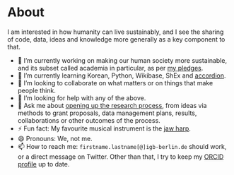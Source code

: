 # About

I am interested in how humanity can live sustainably, and I see the sharing of code, data, ideas and knowledge more generally as a key component to that.

- 🔭 I’m currently working on making our human society more sustainable, and its subset called academia in particular, as per [my pledges](https://github.com/Daniel-Mietchen/pledges).
- 🌱 I’m currently learning Korean, Python, Wikibase, ShEx and [accordion](https://commons.wikimedia.org/wiki/File:Wiki_loves_Music_-_Hamburg-5701.jpg).
- 👯 I’m looking to collaborate on what matters or on things that make people think. 
- 🤔 I’m looking for help with any of the above.
- 💬 Ask me about [opening up the research process](https://doi.org/10.5281/zenodo.5646541), from ideas via methods to grant proposals, data management plans, results, collaborations or other outcomes of the process.
- ⚡ Fun fact: My favourite musical instrument is the [jaw harp](https://commons.wikimedia.org/wiki/File:Wiki_loves_Music_-_Hamburg-5811_(cropped).jpg).
- 😄 Pronouns: We, not me.
- 📫 How to reach me: ```firstname.lastname[@]igb-berlin.de``` should work, or a direct message on Twitter. Other than that, I try to keep my [ORCID profile](https://orcid.org/0000-0001-9488-1870) up to date.
